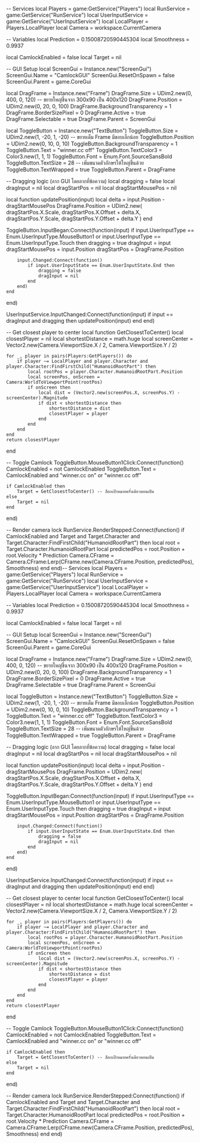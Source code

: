 -- Services
local Players = game:GetService("Players")
local RunService = game:GetService("RunService")
local UserInputService = game:GetService("UserInputService")
local LocalPlayer = Players.LocalPlayer
local Camera = workspace.CurrentCamera

-- Variables
local Prediction = 0.15008720590445304
local Smoothness = 0.9937

local CamlockEnabled = false
local Target = nil

-- GUI Setup
local ScreenGui = Instance.new("ScreenGui")
ScreenGui.Name = "CamlockGUI"
ScreenGui.ResetOnSpawn = false
ScreenGui.Parent = game.CoreGui

local DragFrame = Instance.new("Frame")
DragFrame.Size = UDim2.new(0, 400, 0, 120) -- ขยายใหญ่ขึ้นจาก 300x90 เป็น 400x120
DragFrame.Position = UDim2.new(0, 20, 0, 100)
DragFrame.BackgroundTransparency = 1
DragFrame.BorderSizePixel = 0
DragFrame.Active = true
DragFrame.Selectable = true
DragFrame.Parent = ScreenGui

local ToggleButton = Instance.new("TextButton")
ToggleButton.Size = UDim2.new(1, -20, 1, -20) -- ขยายเต็ม Frame มีขอบเล็กน้อย
ToggleButton.Position = UDim2.new(0, 10, 0, 10)
ToggleButton.BackgroundTransparency = 1
ToggleButton.Text = "winner.cc off"
ToggleButton.TextColor3 = Color3.new(1, 1, 1)
ToggleButton.Font = Enum.Font.SourceSansBold
ToggleButton.TextSize = 28 -- เพิ่มขนาดตัวอักษรให้ใหญ่ขึ้นด้วย
ToggleButton.TextWrapped = true
ToggleButton.Parent = DragFrame

-- Dragging logic (ลาก GUI โดยลากที่ข้อความ)
local dragging = false
local dragInput = nil
local dragStartPos = nil
local dragStartMousePos = nil

local function updatePosition(input)
	local delta = input.Position - dragStartMousePos
	DragFrame.Position = UDim2.new(
		dragStartPos.X.Scale,
		dragStartPos.X.Offset + delta.X,
		dragStartPos.Y.Scale,
		dragStartPos.Y.Offset + delta.Y
	)
end

ToggleButton.InputBegan:Connect(function(input)
	if input.UserInputType == Enum.UserInputType.MouseButton1 or input.UserInputType == Enum.UserInputType.Touch then
		dragging = true
		dragInput = input
		dragStartMousePos = input.Position
		dragStartPos = DragFrame.Position

		input.Changed:Connect(function()
			if input.UserInputState == Enum.UserInputState.End then
				dragging = false
				dragInput = nil
			end
		end)
	end
end)

UserInputService.InputChanged:Connect(function(input)
	if input == dragInput and dragging then
		updatePosition(input)
	end
end)

-- Get closest player to center
local function GetClosestToCenter()
	local closestPlayer = nil
	local shortestDistance = math.huge
	local screenCenter = Vector2.new(Camera.ViewportSize.X / 2, Camera.ViewportSize.Y / 2)

	for _, player in pairs(Players:GetPlayers()) do
		if player ~= LocalPlayer and player.Character and player.Character:FindFirstChild("HumanoidRootPart") then
			local rootPos = player.Character.HumanoidRootPart.Position
			local screenPos, onScreen = Camera:WorldToViewportPoint(rootPos)
			if onScreen then
				local dist = (Vector2.new(screenPos.X, screenPos.Y) - screenCenter).Magnitude
				if dist < shortestDistance then
					shortestDistance = dist
					closestPlayer = player
				end
			end
		end
	end
	return closestPlayer
end

-- Toggle Camlock
ToggleButton.MouseButton1Click:Connect(function()
	CamlockEnabled = not CamlockEnabled
	ToggleButton.Text = CamlockEnabled and "winner.cc on" or "winner.cc off"

	if CamlockEnabled then
		Target = GetClosestToCenter() -- ล็อกเป้าหมายครั้งเดียวตอนเปิด
	else
		Target = nil
	end
end)

-- Render camera lock
RunService.RenderStepped:Connect(function()
	if CamlockEnabled and Target and Target.Character and Target.Character:FindFirstChild("HumanoidRootPart") then
		local root = Target.Character.HumanoidRootPart
		local predictedPos = root.Position + root.Velocity * Prediction
		Camera.CFrame = Camera.CFrame:Lerp(CFrame.new(Camera.CFrame.Position, predictedPos), Smoothness)
	end
end)-- Services
local Players = game:GetService("Players")
local RunService = game:GetService("RunService")
local UserInputService = game:GetService("UserInputService")
local LocalPlayer = Players.LocalPlayer
local Camera = workspace.CurrentCamera

-- Variables
local Prediction = 0.15008720590445304
local Smoothness = 0.9937

local CamlockEnabled = false
local Target = nil

-- GUI Setup
local ScreenGui = Instance.new("ScreenGui")
ScreenGui.Name = "CamlockGUI"
ScreenGui.ResetOnSpawn = false
ScreenGui.Parent = game.CoreGui

local DragFrame = Instance.new("Frame")
DragFrame.Size = UDim2.new(0, 400, 0, 120) -- ขยายใหญ่ขึ้นจาก 300x90 เป็น 400x120
DragFrame.Position = UDim2.new(0, 20, 0, 100)
DragFrame.BackgroundTransparency = 1
DragFrame.BorderSizePixel = 0
DragFrame.Active = true
DragFrame.Selectable = true
DragFrame.Parent = ScreenGui

local ToggleButton = Instance.new("TextButton")
ToggleButton.Size = UDim2.new(1, -20, 1, -20) -- ขยายเต็ม Frame มีขอบเล็กน้อย
ToggleButton.Position = UDim2.new(0, 10, 0, 10)
ToggleButton.BackgroundTransparency = 1
ToggleButton.Text = "winner.cc off"
ToggleButton.TextColor3 = Color3.new(1, 1, 1)
ToggleButton.Font = Enum.Font.SourceSansBold
ToggleButton.TextSize = 28 -- เพิ่มขนาดตัวอักษรให้ใหญ่ขึ้นด้วย
ToggleButton.TextWrapped = true
ToggleButton.Parent = DragFrame

-- Dragging logic (ลาก GUI โดยลากที่ข้อความ)
local dragging = false
local dragInput = nil
local dragStartPos = nil
local dragStartMousePos = nil

local function updatePosition(input)
	local delta = input.Position - dragStartMousePos
	DragFrame.Position = UDim2.new(
		dragStartPos.X.Scale,
		dragStartPos.X.Offset + delta.X,
		dragStartPos.Y.Scale,
		dragStartPos.Y.Offset + delta.Y
	)
end

ToggleButton.InputBegan:Connect(function(input)
	if input.UserInputType == Enum.UserInputType.MouseButton1 or input.UserInputType == Enum.UserInputType.Touch then
		dragging = true
		dragInput = input
		dragStartMousePos = input.Position
		dragStartPos = DragFrame.Position

		input.Changed:Connect(function()
			if input.UserInputState == Enum.UserInputState.End then
				dragging = false
				dragInput = nil
			end
		end)
	end
end)

UserInputService.InputChanged:Connect(function(input)
	if input == dragInput and dragging then
		updatePosition(input)
	end
end)

-- Get closest player to center
local function GetClosestToCenter()
	local closestPlayer = nil
	local shortestDistance = math.huge
	local screenCenter = Vector2.new(Camera.ViewportSize.X / 2, Camera.ViewportSize.Y / 2)

	for _, player in pairs(Players:GetPlayers()) do
		if player ~= LocalPlayer and player.Character and player.Character:FindFirstChild("HumanoidRootPart") then
			local rootPos = player.Character.HumanoidRootPart.Position
			local screenPos, onScreen = Camera:WorldToViewportPoint(rootPos)
			if onScreen then
				local dist = (Vector2.new(screenPos.X, screenPos.Y) - screenCenter).Magnitude
				if dist < shortestDistance then
					shortestDistance = dist
					closestPlayer = player
				end
			end
		end
	end
	return closestPlayer
end

-- Toggle Camlock
ToggleButton.MouseButton1Click:Connect(function()
	CamlockEnabled = not CamlockEnabled
	ToggleButton.Text = CamlockEnabled and "winner.cc on" or "winner.cc off"

	if CamlockEnabled then
		Target = GetClosestToCenter() -- ล็อกเป้าหมายครั้งเดียวตอนเปิด
	else
		Target = nil
	end
end)

-- Render camera lock
RunService.RenderStepped:Connect(function()
	if CamlockEnabled and Target and Target.Character and Target.Character:FindFirstChild("HumanoidRootPart") then
		local root = Target.Character.HumanoidRootPart
		local predictedPos = root.Position + root.Velocity * Prediction
		Camera.CFrame = Camera.CFrame:Lerp(CFrame.new(Camera.CFrame.Position, predictedPos), Smoothness)
	end
end)
